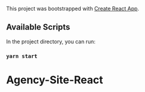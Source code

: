 This project was bootstrapped with [Create React App](https://github.com/facebook/create-react-app).

## Available Scripts

In the project directory, you can run:

### `yarn start`
# Agency-Site-React


